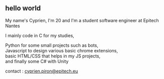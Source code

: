 ## hello world  
  
My name's Cyprien, I'm 20 and I'm a student software engineer at Epitech Nantes  
  
I mainly code in C for my studies,  

Python for some small projects such as bots,  
Javascript to design various basic chrome extensions,  
basic HTML/CSS that helps in my JS projects,  
and finally some C# with Unity  
  
contact : cyprien.piron@epitech.eu
